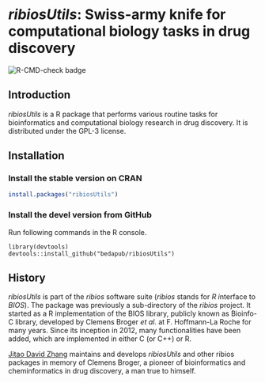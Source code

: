 *ribiosUtils*: Swiss-army knife for computational biology tasks in drug discovery
===

![R-CMD-check badge](https://github.com/bedapub/ribiosUtils/workflows/R-CMD-check/badge.svg)

## Introduction

*ribiosUtils* is a R package that performs various routine tasks for
bioinformatics and computational biology research in drug discovery. It is
distributed under the GPL-3 license.

## Installation

### Install the stable version on CRAN

```r
install.packages("ribiosUtils")
```

### Install the devel version from GitHub

Run following commands in the R console.

```{R}
library(devtools)
devtools::install_github("bedapub/ribiosUtils")
```

## History

*ribiosUtils* is part of the *ribios* software suite (*ribios* stands for *R* *i*nterface to *BIOS*). The package was previously a sub-directory of the *ribios* project. It started as a R implementation of the BIOS library, publicly known as Bioinfo-C library, developed by Clemens Broger *et al.* at F. Hoffmann-La Roche for many years. Since its inception in 2012, many functionalities have been added, which are implemented in either C (or C++) or R. 

[Jitao David Zhang](mailto:jitao_david.zhang@roche.com) maintains and develops *ribiosUtils* and other ribios packages in memory of Clemens Broger, a pioneer of bioinformatics and cheminformatics in drug discovery, a man true to himself.
